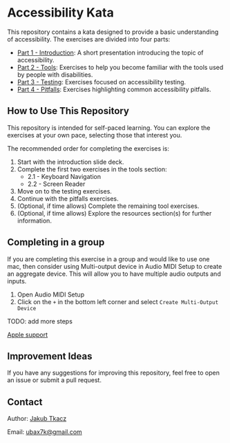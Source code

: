 # Accessibility Kata

This repository contains a kata designed to provide a basic understanding of accessibility. The exercises are divided into four parts:

- [Part 1 - Introduction](./1-introduction/README.md): A short presentation introducing the topic of accessibility.
- [Part 2 - Tools](./2-tools/README.md): Exercises to help you become familiar with the tools used by people with disabilities.
- [Part 3 - Testing](./3-testing/README.md): Exercises focused on accessibility testing.
- [Part 4 - Pitfalls](./4-pitfalls/README.md): Exercises highlighting common accessibility pitfalls.

## How to Use This Repository

This repository is intended for self-paced learning. You can explore the exercises at your own pace, selecting those that interest you.

The recommended order for completing the exercises is:

1. Start with the introduction slide deck.
2. Complete the first two exercises in the tools section:
   - 2.1 - Keyboard Navigation
   - 2.2 - Screen Reader
3. Move on to the testing exercises.
4. Continue with the pitfalls exercises.
5. (Optional, if time allows) Complete the remaining tool exercises.
6. (Optional, if time allows) Explore the resources section(s) for further information.

## Completing in a group

If you are completing this exercise in a group and would like to use one mac, then consider using Multi-output device in Audio MIDI Setup to create an aggregate device. This will allow you to have multiple audio outputs and inputs.

1. Open Audio MIDI Setup
2. Click on the `+` in the bottom left corner and select `Create Multi-Output Device`

TODO: add more steps

[Apple support](https://support.apple.com/guide/audio-midi-setup/play-audio-through-multiple-devices-at-once-ams7c093f372/mac)

## Improvement Ideas

If you have any suggestions for improving this repository, feel free to open an issue or submit a pull request.

## Contact

Author: [Jakub Tkacz](https://www.linkedin.com/in/jakubtkacz/)

Email: ubax7k@gmail.com
